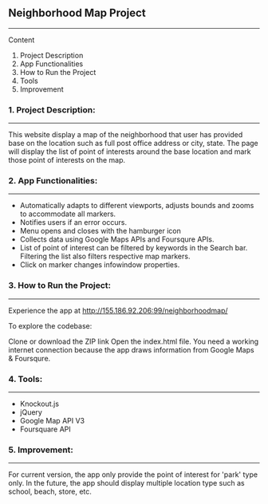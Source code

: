 ## Neighborhood Map Project
------------------------

Content

1. Project Description
2. App Functionalities
3. How to Run the Project
4. Tools
5. Improvement

### 1. Project Description:
-----------------------

This website display a map of the neighborhood that user has provided base
on the location such as full post office address or city, state.
The page will display the list of point of interests around the base 
location and mark those point of interests on the map.

### 2. App Functionalities:
-----------------------------
 
- Automatically adapts to different viewports, adjusts bounds and zooms to accommodate all markers.
- Notifies users if an error occurs.
- Menu opens and closes with the hamburger icon
- Collects data using Google Maps APIs and Foursqure APIs.
- List of point of interest can be filtered by keywords in the Search bar. Filtering the list also filters respective map markers.
- Click on marker changes infowindow properties.
    
### 3. How to Run the Project:
--------------------------

Experience the app at http://155.186.92.206:99/neighborhoodmap/

To explore the codebase:

Clone or download the ZIP link
Open the index.html file.
You need a working internet connection because the app draws information from Google Maps & Foursqure.

### 4. Tools:
---------
- Knockout.js
- jQuery
- Google Map API V3
- Foursquare API

### 5. Improvement:
---------------

For current version, the app only provide the point of interest for 'park' type only. In the future, the app
should display multiple location type such as school, beach, store, etc. 